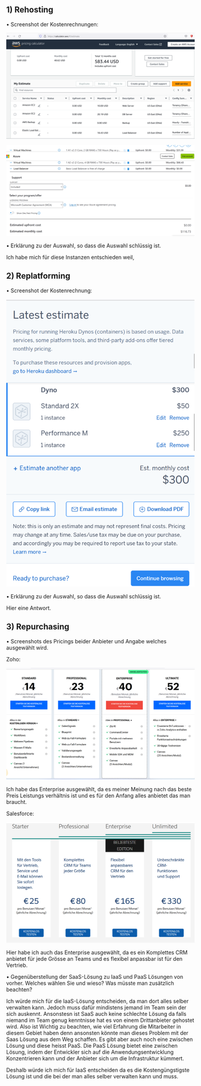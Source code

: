 
## 1) Rehosting
• Screenshot der Kostenrechnungen:

![Alt text](KN07.png)

![Alt text](image.png)

• Erklärung zu der Auswahl, so dass die Auswahl schlüssig ist.

Ich habe mich für diese Instanzen entschieden weil, 

## 2) Replatforming

• Screenshot der Kostenrechnung:

![Alt text](KN07_heroku.png)

• Erklärung zu der Auswahl, so dass die Auswahl schlüssig ist.

Hier eine Antwort.

## 3) Repurchasing

• Screenshots des Pricings beider Anbieter und Angabe welches ausgewählt wird.

Zoho:

![Alt text](KN07_zohoCRMreal.png)

Ich habe das Enterprise ausgewählt, da es meiner Meinung nach das beste Preis Leistungs verhältnis ist und es für den Anfang alles anbietet das man braucht.

Salesforce:

![Alt text](KN07_salesforce.png)

Hier habe ich auch das Enterprise ausgewählt, da es ein Komplettes CRM
anbietet für jede Grösse an Teams und es flexibel anpassbar ist für den Vertrieb.

• Gegenüberstellung der SaaS-Lösung zu IaaS und PaaS Lösungen von vorher. Welches wählen
Sie und wieso? Was müsste man zusätzlich beachten?

Ich würde mich für die IaaS-Lösung entscheiden, da man dort alles selber verwalten kann. Jedoch muss dafür mindistens jemand im Team sein der sich auskennt. Ansonstesn ist SaaS auch keine schlechte Lösung da falls niemand im Team genug kenntnisse hat es von einem Drittanbieter gehostet wird. Also ist Wichtig zu beachten, wie viel Erfahrung die Mitarbeiter in diesem Gebiet haben denn ansonsten könnte man dieses Problem mit der Saas Lösung aus dem Weg schaffen. Es gibt aber auch noch eine zwischen Lösung und diese heisst PaaS. Die PaaS Lösung bietet eine zwischen Lösung, indem der Entwickler sich auf die Anwendungsentwicklung Konzentrieren kann und der Anbieter sich um die Infrastruktur kümmert.

Deshalb würde ich mich für IaaS entscheiden da es die Kostengüngstigste Lösung ist und die bei der man alles selber verwalten kann und muss.



